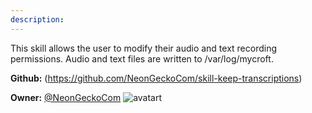 ```yaml
---
description: 
---
```

This skill allows the user to modify their audio and text recording permissions. Audio and text files are written to /var/log/mycroft.

**Github:** (https://github.com/NeonGeckoCom/skill-keep-transcriptions)

**Owner:** [@NeonGeckoCom](https://github.com/NeonGeckoCom) ![avatart](https://avatars1.githubusercontent.com/u/32377662?v=4)

